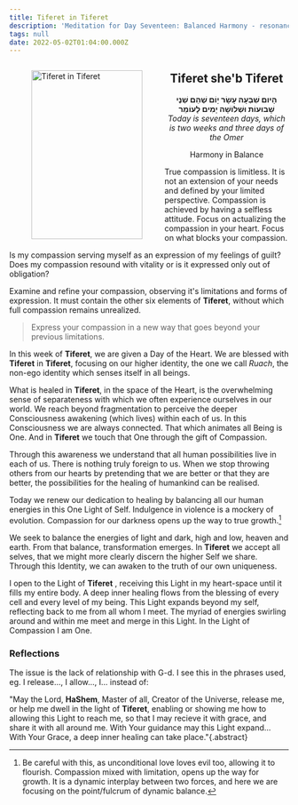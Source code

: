 ```yaml
---
title: Tiferet in Tiferet
description: 'Meditation for Day Seventeen: Balanced Harmony - resonance!'
tags: null
date: 2022-05-02T01:04:00.000Z
---
```


<a href="https://www.chabad.org/holidays/sefirah/omer-count_cdo/jewish/Count-the-Omer.htm">
<i class="fa fa-file" aria-hidden="true"></i></a>

<figure style='float: left'>
 <a href='/posts/img/freedom/week3/3.3-Tiferet_in_Tiferet.png' target="_blank">
   <img src='/posts/img/freedom/week3/3.3-Tiferet_in_Tiferet_s.png' alt='Tiferet in Tiferet' width='200' height='304' />
 </a>
</figure>

<div style="text-align:center">
<h2>Tiferet she'b Tiferet</h2>
<span dir="rtl"><b>הָיום שִׁבְעָה עָשָׂר יָוֹם שֶׁהֵם שְׁנֶי שָׁבוּעוֹת  וּשְׁלוֹשָׁה יָמִים לָעוֹמֵר</b></span>
<br />
<i>ֹToday is seventeen days, which is two weeks and three days of the Omer</i>
</p>

<p>Harmony in Balance</p>

</div>

<div class="abstract">

True compassion is limitless. It is not an extension of your needs and defined by your limited perspective. Compassion is achieved by having a selfless attitude. Focus on actualizing the compassion in your heart. Focus on what blocks your compassion.

Is my compassion serving myself as an expression of my  feelings of guilt? Does my compassion resound with vitality or is it expressed only out of obligation?

Examine and refine your compassion, observing it's limitations and forms of expression. It must contain the other six elements of <b>Tiferet</b>, without which full compassion remains unrealized.

>Express your compassion in a new way that goes beyond your previous limitations.

</div>

In this week of **Tiferet**, we are given a Day of the Heart. We are blessed with **Tiferet** in **Tiferet**, focusing on our higher identity, the one we call _Ruach_, the non-ego identity which senses itself in all beings.

What is healed in **Tiferet**, in the space of the Heart, is the overwhelming sense of separateness with which we often experience ourselves in our world. We reach beyond fragmentation to perceive the deeper Consciousness awakening (which lives) within each of us. In this Consciousness we are always connected. That which animates all Being is One. And in **Tiferet** we touch that One through the gift of Compassion.

Through this awareness we understand that all human possibilities live in each of us. There is nothing truly foreign to us. When we stop throwing others from our hearts by pretending that we are better or that they are better, the possibilities for the healing of humankind can be realised.

Today we renew our dedication to healing by balancing all our human energies in this One Light of Self. Indulgence in violence is a mockery of evolution. Compassion for our darkness opens up the way to true growth.[^1]

We seek to balance the energies of light and dark, high and low, heaven and earth. From that balance, transformation emerges. In **Tiferet** we accept all selves, that we might more clearly discern the higher Self we share. Through this Identity, we can awaken to the truth of our own uniqueness.

<div class="abstract">

I open to the Light of **Tiferet** , receiving this Light in my heart-space until it fills my entire body. A deep inner healing flows from the blessing of every cell and every level of my being. This Light expands beyond my self, reflecting back to me from all whom I meet. The myriad of energies swirling around and within me meet and merge in this Light. In the Light of Compassion I am One.

</div>

<h3>Reflections</h3>

<div class="note">

The issue is the lack of relationship with G-d. I see this in the phrases used, eg. I release..., I allow..., I... instead of:

"May the Lord, **HaShem**, Master of all, Creator of the Universe, release me, or help me dwell in the light of **Tiferet**, enabling or showing me how to allowing this Light to reach me, so that I may recieve it with grace, and share it with all around me. With Your guidance may this Light expand... With Your Grace, a deep inner healing can take place."{.abstract}

</div>

[^1]: Be careful with this, as unconditional love loves evil too, allowing it to flourish. Compassion mixed with limitation, opens up the way for growth. It is a dynamic interplay between two forces, and here we are focusing on the point/fulcrum of dynamic balance.
